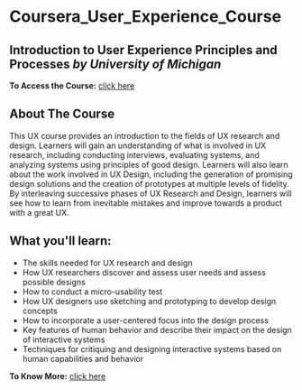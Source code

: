 # Coursera_User_Experience_Course

## Introduction to User Experience Principles and Processes *by University of Michigan*

**To Access the Course:** [click here](https://www.coursera.org/learn/introtoux-principles-and-processes/)

## About The Course

This UX course provides an introduction to the fields of UX research and design. Learners will gain an understanding of what is involved in UX research, including conducting interviews, evaluating systems, and analyzing systems using principles of good design. Learners will also learn about the work involved in UX Design, including the generation of promising design solutions and the creation of prototypes at multiple levels of fidelity. By interleaving successive phases of UX Research and Design, learners will see how to learn from inevitable mistakes and improve towards a product with a great UX.

## What you'll learn:

- The skills needed for UX research and design 
- How UX researchers discover and assess user needs and assess possible designs 
- How to conduct a micro-usability test 
- How UX designers use sketching and prototyping to develop design concepts
- How to incorporate a user-centered focus into the design process 
- Key features of human behavior and describe their impact on the design of interactive systems 
- Techniques for critiquing and designing interactive systems based on human capabilities and behavior 

**To Know More:** [click here](https://www.coursera.org/learn/introtoux-principles-and-processes/)
